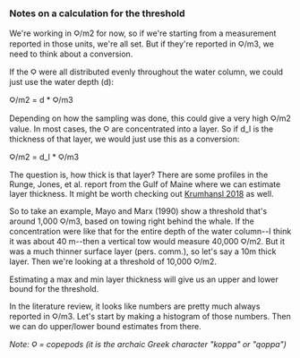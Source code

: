 ### Notes on a calculation for the threshold

We're working in Ϙ/m2 for now, so if we're starting from a measurement reported in those units, we're all set. But if they're reported in Ϙ/m3, we need to think about a conversion.

If the Ϙ were all distributed evenly throughout the water column, we could just use the water depth (d):

  Ϙ/m2 = d * Ϙ/m3

Depending on how the sampling was done, this could give a very high Ϙ/m2 value. In most cases, the Ϙ are concentrated into a layer. So if d_l is the thickness of that layer, we would just use this as a conversion:

  Ϙ/m2 = d_l * Ϙ/m3

The question is, how thick is that layer? There are some profiles in the Runge, Jones, et al. report from the Gulf of Maine where we can estimate layer thickness. It might be worth checking out [Krumhansl 2018](https://www.sciencedirect.com/science/article/pii/S0079661117303270) as well. 

So to take an example, Mayo and Marx (1990) show a threshold that's around 1,000 Ϙ/m3, based on towing right behind the whale. 
If the concentration were like that for the entire depth of the water column--I think it was about 40 m--then a vertical tow would measure 40,000 Ϙ/m2.
But it was a much thinner surface layer (pers. comm.), so let's say a 10m thick layer. Then we're looking at a threshold of 10,000 Ϙ/m2. 

Estimating a max and min layer thickness will give us an upper and lower bound for the threshold. 

In the literature review, it looks like numbers are pretty much always reported in Ϙ/m3. Let's start by making a histogram of those numbers. 
Then we can do upper/lower bound estimates from there.

_Note: Ϙ = copepods (it is the archaic Greek character "koppa" or "qoppa")_
